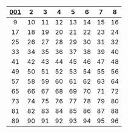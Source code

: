 
|[001](https://github.com/moodHappy/HelloWorld/blob/master/NCE%20notes%20md%2FNCE%20Note1%2F001.md) | 2 | 3 | 4 | 5 | 6 | 7 | 8 |
|:-:|:-:|:-:|:-:|:-:|:-:|:-:|:-:|
| 9 | 10 | 11 | 12 | 13 | 14 | 15 | 16 |
| 17 | 18 | 19 | 20 | 21 | 22 | 23 | 24 |
| 25 | 26 | 27 | 28 | 29 | 30 | 31 | 32 |
| 33 | 34 | 35 | 36 | 37 | 38 | 39 | 40 |
| 41 | 42 | 43 | 44 | 45 | 46 | 47 | 48 |
| 49 | 50 | 51 | 52 | 53 | 54 | 55 | 56 |
| 57 | 58 | 59 | 60 | 61 | 62 | 63 | 64 |
| 65 | 66 | 67 | 68 | 69 | 70 | 71 | 72 |
| 73 | 74 | 75 | 76 | 77 | 78 | 79 | 80 |
| 81 | 82 | 83 | 84 | 85 | 86 | 87 | 88 |
| 89 | 90 | 91 | 92 | 93 | 94 | 95 | 96 |